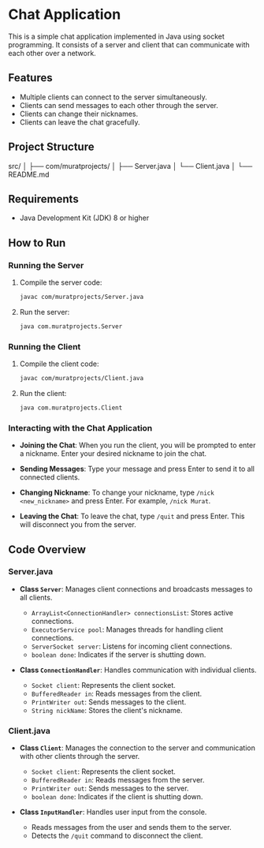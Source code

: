 # Chat Application

This is a simple chat application implemented in Java using socket programming. It consists of a server and client that can communicate with each other over a network.

## Features

- Multiple clients can connect to the server simultaneously.
- Clients can send messages to each other through the server.
- Clients can change their nicknames.
- Clients can leave the chat gracefully.

## Project Structure
src/
│
├── com/muratprojects/
│ ├── Server.java
│ └── Client.java
│
└── README.md


## Requirements

- Java Development Kit (JDK) 8 or higher

## How to Run

### Running the Server

1. Compile the server code:
    ```bash
    javac com/muratprojects/Server.java
    ```

2. Run the server:
    ```bash
    java com.muratprojects.Server
    ```

### Running the Client

1. Compile the client code:
    ```bash
    javac com/muratprojects/Client.java
    ```

2. Run the client:
    ```bash
    java com.muratprojects.Client
    ```

### Interacting with the Chat Application

- **Joining the Chat**:
  When you run the client, you will be prompted to enter a nickname. Enter your desired nickname to join the chat.

- **Sending Messages**:
  Type your message and press Enter to send it to all connected clients.

- **Changing Nickname**:
  To change your nickname, type `/nick <new_nickname>` and press Enter. For example, `/nick Murat`.

- **Leaving the Chat**:
  To leave the chat, type `/quit` and press Enter. This will disconnect you from the server.

## Code Overview

### Server.java

- **Class `Server`**: Manages client connections and broadcasts messages to all clients.
  - `ArrayList<ConnectionHandler> connectionsList`: Stores active connections.
  - `ExecutorService pool`: Manages threads for handling client connections.
  - `ServerSocket server`: Listens for incoming client connections.
  - `boolean done`: Indicates if the server is shutting down.

- **Class `ConnectionHandler`**: Handles communication with individual clients.
  - `Socket client`: Represents the client socket.
  - `BufferedReader in`: Reads messages from the client.
  - `PrintWriter out`: Sends messages to the client.
  - `String nickName`: Stores the client's nickname.

### Client.java

- **Class `Client`**: Manages the connection to the server and communication with other clients through the server.
  - `Socket client`: Represents the client socket.
  - `BufferedReader in`: Reads messages from the server.
  - `PrintWriter out`: Sends messages to the server.
  - `boolean done`: Indicates if the client is shutting down.

- **Class `InputHandler`**: Handles user input from the console.
  - Reads messages from the user and sends them to the server.
  - Detects the `/quit` command to disconnect the client.
